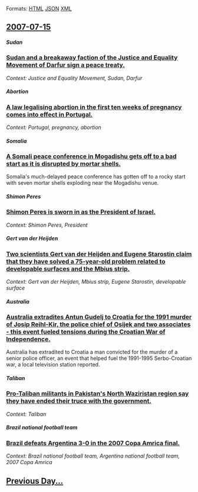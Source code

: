 
Formats: [HTML](2007/07/15/index.html)  [JSON](2007/07/15/index.json)  [XML](2007/07/15/index.xml)  

## [2007-07-15](/news/2007/07/15/index.md)

##### Sudan
### [ Sudan and a breakaway faction of the Justice and Equality Movement of Darfur sign a peace treaty. ](/news/2007/07/15/sudan-and-a-breakaway-faction-of-the-justice-and-equality-movement-of-darfur-sign-a-peace-treaty.md)
_Context: Justice and Equality Movement, Sudan, Darfur_

##### Abortion
### [ A law legalising abortion in the first ten weeks of pregnancy comes into effect in Portugal. ](/news/2007/07/15/a-law-legalising-abortion-in-the-first-ten-weeks-of-pregnancy-comes-into-effect-in-portugal.md)
_Context: Portugal, pregnancy, abortion_

##### Somalia
### [ A Somali peace conference in Mogadishu gets off to a bad start as it is disrupted by mortar shells. ](/news/2007/07/15/a-somali-peace-conference-in-mogadishu-gets-off-to-a-bad-start-as-it-is-disrupted-by-mortar-shells.md)
Somalia&#039;s much-delayed peace conference has gotten off to a rocky start with seven mortar shells exploding near the Mogadishu venue.

##### Shimon Peres
### [ Shimon Peres is sworn in as the President of Israel. ](/news/2007/07/15/shimon-peres-is-sworn-in-as-the-president-of-israel.md)
_Context: Shimon Peres, President_

##### Gert van der Heijden
### [ Two scientists Gert van der Heijden and Eugene Starostin claim that they have solved a 75-year-old problem related to developable surfaces and the Mbius strip. ](/news/2007/07/15/two-scientists-gert-van-der-heijden-and-eugene-starostin-claim-that-they-have-solved-a-75-year-old-problem-related-to-developable-surfaces.md)
_Context: Gert van der Heijden, Mbius strip, Eugene Starostin, developable surface_

##### Australia
### [ Australia extradites Antun Gudelj to Croatia for the 1991 murder of Josip Reihl-Kir, the police chief of Osijek and two associates - this event fueled tensions during the Croatian War of Independence. ](/news/2007/07/15/australia-extradites-antun-gudelj-to-croatia-for-the-1991-murder-of-josip-reihl-kir-the-police-chief-of-osijek-and-two-associates-this-e.md)
Australia has extradited to Croatia a man convicted for the murder of a senior police officer, an event that helped fuel the 1991-1995 Serbo-Croatian war, a local television station reported.

##### Taliban
### [ Pro-Taliban militants in Pakistan's North Waziristan region say they have ended their truce with the government. ](/news/2007/07/15/pro-taliban-militants-in-pakistan-s-north-waziristan-region-say-they-have-ended-their-truce-with-the-government.md)
_Context: Taliban_

##### Brazil national football team
### [ Brazil defeats Argentina 3-0 in the 2007 Copa Amrica final. ](/news/2007/07/15/brazil-defeats-argentina-3-0-in-the-2007-copa-america-final.md)
_Context: Brazil national football team, Argentina national football team, 2007 Copa Amrica_

## [Previous Day...](/news/2007/07/14/index.md)

